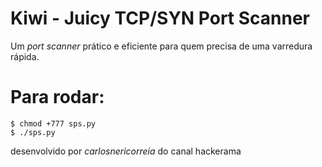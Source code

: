 
# Kiwi - Juicy TCP/SYN Port Scanner

Um _port scanner_ prático e eficiente para quem precisa de uma varredura rápida.

# Para rodar: 
	$ chmod +777 sps.py
	$ ./sps.py


desenvolvido por _carlosnericorreia_ do canal hackerama
